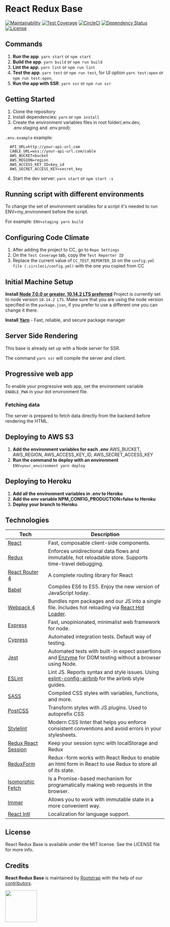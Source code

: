 # React Redux Base

[![Maintainability](https://api.codeclimate.com/v1/badges/e334cf37c246c64bf052/maintainability)](https://codeclimate.com/github/rootstrap/react-redux-base/maintainability)
[![Test Coverage](https://api.codeclimate.com/v1/badges/e334cf37c246c64bf052/test_coverage)](https://codeclimate.com/github/rootstrap/react-redux-base/test_coverage)
[![CircleCI](https://circleci.com/gh/rootstrap/react-redux-base.svg?style=shield)](https://circleci.com/gh/rootstrap/react-redux-base)
[![Dependency Status](https://img.shields.io/david/rootstrap/react-redux-base.svg)](https://david-dm.org/rootstrap/react-redux-base)
[![License](https://img.shields.io/github/license/rootstrap/react-redux-base.svg)](https://github.com/rootstrap/react-redux-base/blob/master/LICENSE.md)


## Commands
1. **Run the app**. `yarn start` or `npm start`
2. **Build the app**. `yarn build` or `npm run build`
3. **Lint the app**. `yarn lint` or `npm run lint`
4. **Test the app**. `yarn test` or `npm run test`, for UI option `yarn test:open` or `npm run test:open`,
5. **Run the app with SSR**. `yarn ssr` or `npm run ssr`

## Getting Started
1. Clone the repository
2. Install dependencies: `yarn` or `npm install`
3. Create the environment variables files in root folder(.env.dev, .env.staging and .env.prod):

  `.env.example` example:
  ```
    API_URL=http://your-api-url.com
    CABLE_URL=wss://your-api-url.com/cable
    AWS_BUCKET=bucket
    AWS_REGION=region
    AWS_ACCESS_KEY_ID=key_id
    AWS_SECRET_ACCESS_KEY=secret_key
  ```
4. Start the dev server: `yarn start` or `npm start -s`

## Running script with different environments
To change the set of environment variables for a script it's needed to run ENV=my_environment before the script.

For example: `ENV=staging yarn build`

## Configuring Code Climate
1. After adding the project to CC, go to `Repo Settings`
2. On the `Test Coverage` tab, copy the `Test Reporter ID`
3. Replace the current value of `CC_TEST_REPORTER_ID` on the `config.yml file (.circleci/config.yml)` with the one you copied from CC

## Initial Machine Setup
**Install [Node 7.0.0 or greater, 10.14.2 LTS preferred](https://nodejs.org)**
Project is currently set to node version `10.14.2 LTS`. Make sure that you are using the node version specified in the `package.json`, if you prefer to use a different one you can change it there.

**Install [Yarn](https://yarnpkg.com/en/docs/install)** - Fast, reliable, and secure package manager

## Server Side Rendering
This base is already set up with a Node server for SSR.

The command `yarn ssr` will compile the server and client.

## Progressive web app
To enable your progressive web app, set the environment variable `ENABLE_PWA` in your dot environment file.

### Fetching data
The server is prepared to fetch data directly from the backend before rendering the HTML.

## Deploying to AWS S3
1. **Add the environment variables for each .env** AWS_BUCKET, AWS_REGION, AWS_ACCESS_KEY_ID, AWS_SECRET_ACCESS_KEY
2. **Run the command to deploy with an environment** `ENV=your_environment yarn deploy`

## Deploying to Heroku
1. **Add all the environment variables in .env to Heroku**
2. **Add the env variable NPM_CONFIG_PRODUCTION=false to Heroku**
2. **Deploy your branch to Heroku**

## Technologies

| **Tech** | **Description**
|----------|-------
|  [React](https://facebook.github.io/react/)  |   Fast, composable client-side components.|
|  [Redux](http://redux.js.org) |  Enforces unidirectional data flows and immutable, hot reloadable store. Supports time-travel debugging.|
|  [React Router 4](https://github.com/reactjs/react-router) | A complete routing library for React |
|  [Babel](http://babeljs.io) |  Compiles ES6 to ES5. Enjoy the new version of JavaScript today.|
| [Webpack 4](http://webpack.github.io) | Bundles npm packages and our JS into a single file. Includes hot reloading via [React Hot Loader](https://github.com/gaearon/react-hot-loader). |
| [Express](https://github.com/expressjs/express) | Fast, unopinionated, minimalist web framework for node. |
| [Cypress](https://cypress.io/) | Automated integration tests. Default way of testing. |
| [Jest](https://facebook.github.io/jest/) | Automated tests with built-in expect assertions and  [Enzyme](https://github.com/airbnb/enzyme) for DOM testing without a browser using Node. |
| [ESLint](http://eslint.org/)| Lint JS. Reports syntax and style issues. Using [eslint-config-airbnb](https://www.npmjs.com/package/eslint-config-airbnb) for the airbnb style guides. |
| [SASS](http://sass-lang.com/) | Compiled CSS styles with variables, functions, and more.
| [PostCSS](https://github.com/postcss/postcss) | Transform styles with JS plugins. Used to autoprefix CSS |
| [Stylelint](https://github.com/stylelint/stylelint) | Modern CSS linter that helps you enforce consistent conventions and avoid errors in your stylesheets. |
| [Redux React Session](https://github.com/bernabe9/redux-react-session) | Keep your session sync with localStorage and Redux |
| [ReduxForm](http://redux-form.com/6.4.3/) | Redux-form works with React Redux to enable an html form in React to use Redux to store all of its state. |
| [Isomorphic Fetch](https://github.com/matthew-andrews/isomorphic-fetch) |  Is a Promise-based mechanism for programatically making web requests in the browser. |
| [Immer](https://github.com/immerjs/immer) | Allows you to work with immutable state in a more convenient way. |
| [React Intl](https://github.com/yahoo/react-intl/) | Localization for language support. |

## License

React Redux Base is available under the MIT license. See the LICENSE file for more info.

## Credits

**React Redux Base** is maintained by [Rootstrap](http://www.rootstrap.com) with the help of our [contributors](https://github.com/rootstrap/react-redux-base/contributors).

[<img src="https://s3-us-west-1.amazonaws.com/rootstrap.com/img/rs.png" width="100"/>](http://www.rootstrap.com)
